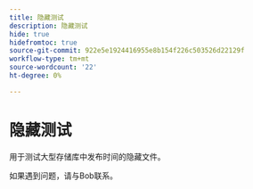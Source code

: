 ```yaml
---
title: 隐藏测试
description: 隐藏测试
hide: true
hidefromtoc: true
source-git-commit: 922e5e1924416955e8b154f226c503526d22129f
workflow-type: tm+mt
source-wordcount: '22'
ht-degree: 0%

---
```


# 隐藏测试

用于测试大型存储库中发布时间的隐藏文件。

如果遇到问题，请与Bob联系。
